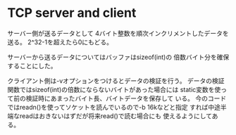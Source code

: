 # TCP server and client

サーバー側が送るデータとして
4バイト整数を順次インクリメントしたデータを送る。
2^32-1を超えたら0にもどる。

サーバーから送るデータについてはバッファはsizeof(int)の
倍数バイト分を確保することにした。

クライアント側は-vオプションをつけるとデータの検証を行う。
データの検証関数ではsizeof(int)の倍数にならないバイトがあった場合には
static変数を使って前の検証時にあまったバイト長、バイトデータを保存して
いる。
今のコードではreadn()を使ってソケットを読んでいるので-b 16kなどと指定
すれば中途半端なreadはおきないはずだが将来read()で読む場合にも
使えるようにしてある。

